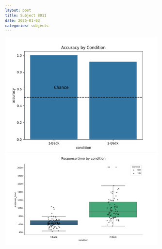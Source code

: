 ```yaml
---
layout: post
title: Subject 8011
date: 2025-01-03
categories: subjects
---
```


![](data/8011/run-23/8011_ATS_acc.png)
![](data/8011/run-23/8011_ATS_rt.png)
